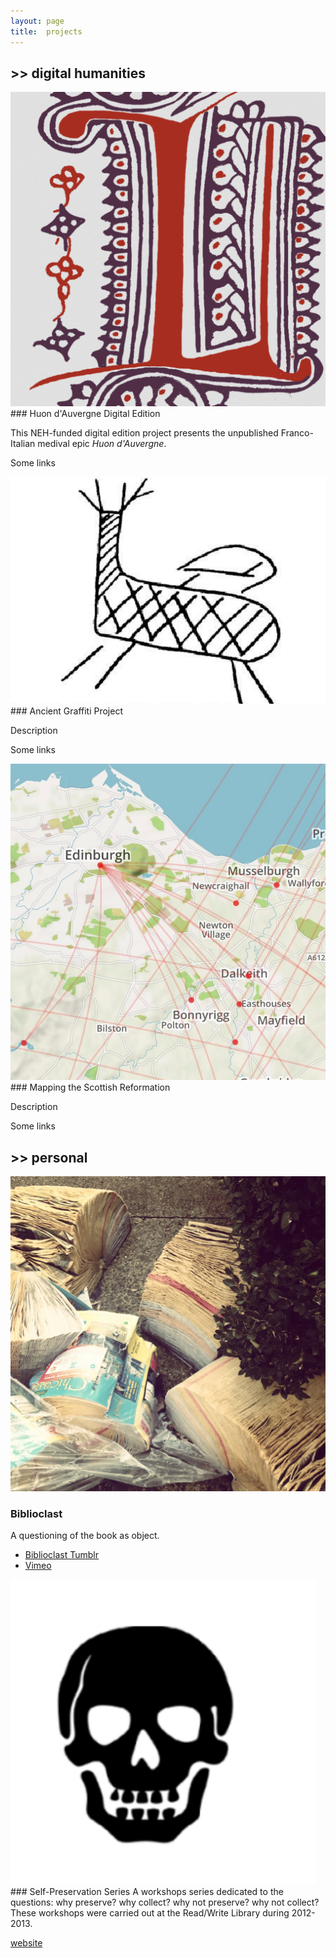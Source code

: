 ```yaml
---
layout: page
title:  projects
---
```



## >>  digital humanities 

<div class="projectt" markdown="1">

<img class="project-image" src="../assets/huon.png" />
### Huon d'Auvergne Digital Edition

This NEH-funded digital edition project presents the unpublished Franco-Italian medival epic *Huon d'Auvergne*. 

Some links 
</div>

<div class="projectt" markdown="1">

<img class="project-image" src="../assets/agp.png" />
### Ancient Graffiti Project

Description

Some links 
</div>

<div class="projectt" markdown="1">

<img class="project-image" src="../assets/msr.png" />
### Mapping the Scottish Reformation

Description

Some links 

</div>

## >> personal

<div class="projectt" markdown="1">

<img class="project-image" src="../assets/deadphonebooks.jpg" />

### Biblioclast

A questioning of the book as object. 

* [Biblioclast Tumblr](http://biblioclast505-blog.tumblr.com/)
* [Vimeo](https://vimeo.com/61151183)


</div>

<div class="projectt" markdown="1">
<img class="project-image" src="../assets/death.png" />
### Self-Preservation Series
A workshops series dedicated to the questions: why preserve? why collect? why not preserve? why not collect? These workshops were carried out at the Read/Write Library during 2012-2013. 

<a href="https://preserveanddestroy.wordpress.com/">website</a>

</div>
